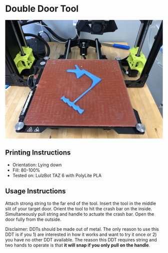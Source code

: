 # Double Door Tool

![](double-door-tool.jpg)
## Printing Instructions

- Orientation: Lying down
- Fill: 80-100%
- Tested on: LulzBot TAZ 6 with PolyLite PLA

## Usage Instructions

Attach strong string to the far end of the tool. Insert the tool in the middle slit of your target door. Orient the tool to hit the crash bar on the inside. Simultaneously pull string and handle to actuate the crash bar. Open the door fully from the outside.

Disclaimer: DDTs should be made out of metal. The only reason to use this DDT is if you 1) are interested in how it works and want to try it once or 2) you have no other DDT available. The reason this DDT requires string and two hands to operate is that **it will snap if you only pull on the handle**. 